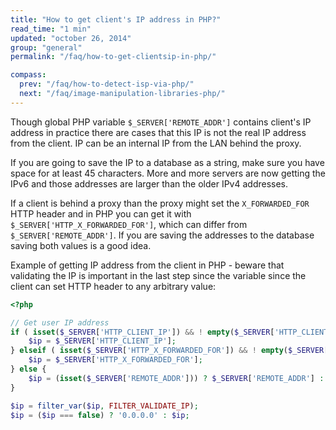 ```yaml
---
title: "How to get client's IP address in PHP?"
read_time: "1 min"
updated: "october 26, 2014"
group: "general"
permalink: "/faq/how-to-get-clientsip-in-php/"

compass:
  prev: "/faq/how-to-detect-isp-via-php/"
  next: "/faq/image-manipulation-libraries-php/"
---
```


Though global PHP variable `$_SERVER['REMOTE_ADDR']` contains client's IP address in practice there are cases that this IP is not the
real IP address from the client. IP can be an internal IP from the LAN behind the proxy.

If you are going to save the IP to a database as a string, make sure you have space for at least 45 characters. More and more servers are
now getting the IPv6 and those addresses are larger than the older IPv4 addresses.

If a client is behind a proxy than the proxy might set the `X_FORWARDED_FOR` HTTP header and in PHP you can get it with `$_SERVER['HTTP_X_FORWARDED_FOR']`,
which can differ from `$_SERVER['REMOTE_ADDR']`. If you are saving the addresses to the database saving both values is a good idea.

Example of getting IP address from the client in PHP - beware that validating the IP is important in the last step since the variable since
the client can set HTTP header to any arbitrary value:

```php
<?php

// Get user IP address
if ( isset($_SERVER['HTTP_CLIENT_IP']) && ! empty($_SERVER['HTTP_CLIENT_IP'])) {
    $ip = $_SERVER['HTTP_CLIENT_IP'];
} elseif ( isset($_SERVER['HTTP_X_FORWARDED_FOR']) && ! empty($_SERVER['HTTP_X_FORWARDED_FOR'])) {
    $ip = $_SERVER['HTTP_X_FORWARDED_FOR'];
} else {
    $ip = (isset($_SERVER['REMOTE_ADDR'])) ? $_SERVER['REMOTE_ADDR'] : '0.0.0.0';
}

$ip = filter_var($ip, FILTER_VALIDATE_IP);
$ip = ($ip === false) ? '0.0.0.0' : $ip;
```
